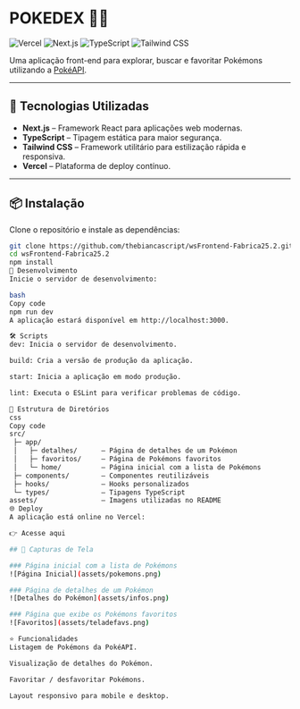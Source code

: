 # **POKEDEX** 🐱‍👤

![Vercel](https://img.shields.io/badge/deploy-vercel-000?style=flat&logo=vercel)
![Next.js](https://img.shields.io/badge/Next.js-000?style=flat&logo=next.js&logoColor=white)
![TypeScript](https://img.shields.io/badge/TypeScript-007ACC?style=flat&logo=typescript&logoColor=white)
![Tailwind CSS](https://img.shields.io/badge/Tailwind%20CSS-06B6D4?style=flat&logo=tailwind-css&logoColor=white)

Uma aplicação front-end para explorar, buscar e favoritar Pokémons utilizando a [PokéAPI](https://pokeapi.co/).

---

## 🚀 Tecnologias Utilizadas

- **Next.js** – Framework React para aplicações web modernas.
- **TypeScript** – Tipagem estática para maior segurança.
- **Tailwind CSS** – Framework utilitário para estilização rápida e responsiva.
- **Vercel** – Plataforma de deploy contínuo.

---

## 📦 Instalação

Clone o repositório e instale as dependências:

```bash
git clone https://github.com/thebiancascript/wsFrontend-Fabrica25.2.git
cd wsFrontend-Fabrica25.2
npm install
🧪 Desenvolvimento
Inicie o servidor de desenvolvimento:

bash
Copy code
npm run dev
A aplicação estará disponível em http://localhost:3000.

🛠️ Scripts
dev: Inicia o servidor de desenvolvimento.

build: Cria a versão de produção da aplicação.

start: Inicia a aplicação em modo produção.

lint: Executa o ESLint para verificar problemas de código.

📄 Estrutura de Diretórios
css
Copy code
src/
 ├─ app/
 │   ├─ detalhes/      – Página de detalhes de um Pokémon
 │   ├─ favoritos/     – Página de Pokémons favoritos
 │   └─ home/          – Página inicial com a lista de Pokémons
 ├─ components/        – Componentes reutilizáveis
 ├─ hooks/             – Hooks personalizados
 └─ types/             – Tipagens TypeScript
assets/                – Imagens utilizadas no README
🌐 Deploy
A aplicação está online no Vercel:

👉 Acesse aqui

## 📸 Capturas de Tela

### Página inicial com a lista de Pokémons
![Página Inicial](assets/pokemons.png)

### Página de detalhes de um Pokémon
![Detalhes do Pokémon](assets/infos.png)

### Página que exibe os Pokémons favoritos
![Favoritos](assets/teladefavs.png)

⭐ Funcionalidades
Listagem de Pokémons da PokéAPI.

Visualização de detalhes do Pokémon.

Favoritar / desfavoritar Pokémons.

Layout responsivo para mobile e desktop.
